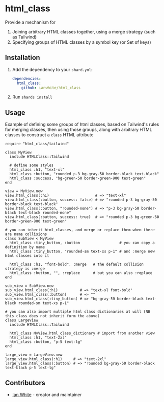 # html_class

Provide a mechanism for

1. Joining arbitrary HTML classes together, using a merge strategy (such as Tailwind)
2. Specifying groups of HTML classes by a symbol key (or Set of keys)

## Installation

1. Add the dependency to your `shard.yml`:

   ```yaml
   dependencies:
     html_class:
       github: ianwhite/html_class
   ```

2. Run `shards install`

## Usage

Example of defining some groups of html classes, based on Tailwind's rules for merging classes, then using those
groups, along with arbitrary HTML classes to construct a `class` HTML attribute

```crystal
require "html_class/tailwind"

class MyView
  include HTMLClass::Tailwind

  # define some styles
  html_class :h1, "text-xl"
  html_class :button, "rounded p-3 bg-gray-50 border-black text-black"
  html_class :success, "bg-green-50 border-green-900 text-green"
end

view = MyView.new
view.html_class(:h1)                     # => "text-xl"
view.html_class(:button, success: false) # => "rounded p-3 bg-gray-50 border-black text-black"
view.html_class(:button, "rounded-none") # => "p-3 bg-gray-50 border-black text-black rounded-none"
view.html_class(:button, success: true)  # => "rounded p-3 bg-green-50 border-green-900 text-green"

# you can inherit html_classes, and merge or replace them when there are name collisions
class SubView < MyView
  html_class :tiny_button, :button                  # you can copy a definition by name
  html_class :tiny_button, "rounded-sm text-xs p-1" # and :merge new html classes into it

  html_class :h1, "font-bold", :merge   # the default collision strategy is :merge
  html_class :button, "", :replace      # but you can also :replace
end

sub_view = SubView.new
sub_view.html_class(:h1)          # => "text-xl font-bold"
sub_view.html_class(:button)      # => ""
sub_view.html_class(:tiny_button) # => "bg-gray-50 border-black text-black rounded-sm text-xs p-1"

# you can also import multiple html class dictionaries at will (NB this class does not inherit form the above)
class LargeView
  include HTMLClass::Tailwind

  html_class MyView.html_class_dictionary # import from another view
  html_class :h1, "text-2xl"
  html_class :button, "p-5 text-lg"
end

large_view = LargeView.new
large_view.html_class(:h1)     # => "text-2xl"
large_view.html_class(:button) # => "rounded bg-gray-50 border-black text-black p-5 text-lg"
```

## Contributors

- [Ian White](https://github.com/ianwhite) - creator and maintainer
